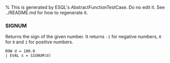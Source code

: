 % This is generated by ESQL's AbstractFunctionTestCase. Do no edit it. See ../README.md for how to regenerate it.

### SIGNUM
Returns the sign of the given number.
It returns `-1` for negative numbers, `0` for `0` and `1` for positive numbers.

```esql
ROW d = 100.0
| EVAL s = SIGNUM(d)
```
